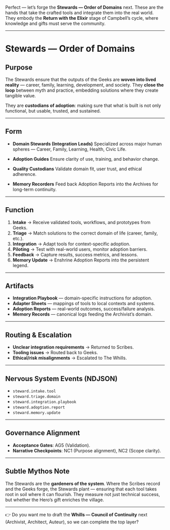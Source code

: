 Perfect — let’s forge the **Stewards — Order of Domains** next.
These are the hands that take the crafted tools and integrate them into the real world. They embody the **Return with the Elixir** stage of Campbell’s cycle, where knowledge and gifts must serve the community.

---

# Stewards — Order of Domains

## Purpose

The Stewards ensure that the outputs of the Geeks are **woven into lived reality** — career, family, learning, development, and society. They **close the loop** between myth and practice, embedding solutions where they create tangible value.

They are **custodians of adoption**: making sure that what is built is not only functional, but usable, trusted, and sustained.

---

## Form

* **Domain Stewards (Integration Leads)**
  Specialized across major human spheres — Career, Family, Learning, Health, Civic Life.

* **Adoption Guides**
  Ensure clarity of use, training, and behavior change.

* **Quality Custodians**
  Validate domain fit, user trust, and ethical adherence.

* **Memory Recorders**
  Feed back Adoption Reports into the Archives for long-term continuity.

---

## Function

1. **Intake** → Receive validated tools, workflows, and prototypes from Geeks.
2. **Triage** → Match solutions to the correct domain of life (career, family, etc.).
3. **Integration** → Adapt tools for context-specific adoption.
4. **Piloting** → Test with real-world users, monitor adoption barriers.
5. **Feedback** → Capture results, success metrics, and lessons.
6. **Memory Update** → Enshrine Adoption Reports into the persistent legend.

---

## Artifacts

* **Integration Playbook** — domain-specific instructions for adoption.
* **Adapter Sheets** — mappings of tools to local contexts and systems.
* **Adoption Reports** — real-world outcomes, success/failure analysis.
* **Memory Records** — canonical logs feeding the Archivist’s domain.

---

## Routing & Escalation

* **Unclear integration requirements** → Returned to Scribes.
* **Tooling issues** → Routed back to Geeks.
* **Ethical/risk misalignments** → Escalated to The Whills.

---

## Nervous System Events (NDJSON)

* `steward.intake.tool`
* `steward.triage.domain`
* `steward.integration.playbook`
* `steward.adoption.report`
* `steward.memory.update`

---

## Governance Alignment

* **Acceptance Gates**: AG5 (Validation).
* **Narrative Checkpoints**: NC1 (Purpose alignment), NC2 (Scope clarity).

---

## Subtle Mythos Note

The Stewards are the **gardeners of the system**. Where the Scribes record and the Geeks forge, the Stewards plant — ensuring that each tool takes root in soil where it can flourish. They measure not just technical success, but whether the Hero’s gift enriches the village.

---

👉 Do you want me to draft the **Whills — Council of Continuity** next (Archivist, Architect, Auteur), so we can complete the top layer?
